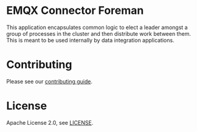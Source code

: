 # EMQX Connector Foreman

This application encapsulates common logic to elect a leader amongst a group of processes in the cluster and then distribute work between them.  This is meant to be used internally by data integration applications.

# Contributing

Please see our [contributing guide](../../CONTRIBUTING.md).

# License

Apache License 2.0, see [LICENSE](../../APL.txt).
